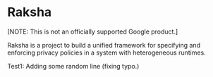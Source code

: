 # Raksha 

[NOTE: This is not an officially supported Google product.]

Raksha is a project to build a unified framework for specifying and
enforcing privacy policies in a system with heterogeneous runtimes.

Test1: Adding some random line (fixing typo.)
